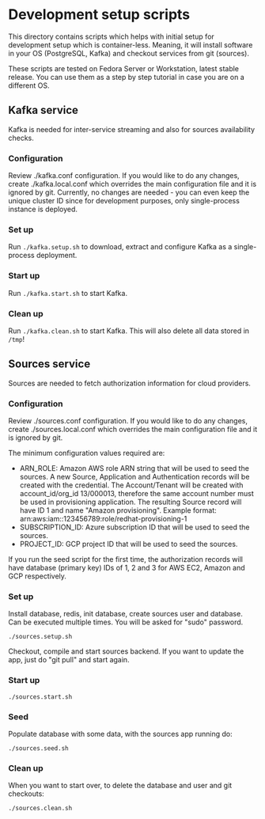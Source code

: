# Development setup scripts

This directory contains scripts which helps with initial setup for development setup which is container-less. Meaning, it will install software in your OS (PostgreSQL, Kafka) and checkout services from git (sources).

These scripts are tested on Fedora Server or Workstation, latest stable release. You can use them as a step by step tutorial in case you are on a different OS.

## Kafka service

Kafka is needed for inter-service streaming and also for sources availability checks.

### Configuration

Review ./kafka.conf configuration. If you would like to do any changes, create ./kafka.local.conf which overrides the main configuration file and it is ignored by git. Currently, no changes are needed - you can even keep the unique cluster ID since for development purposes, only single-process instance is deployed.

### Set up

Run `./kafka.setup.sh` to download, extract and configure Kafka as a single-process deployment.

### Start up

Run `./kafka.start.sh` to start Kafka.

### Clean up

Run `./kafka.clean.sh` to start Kafka. This will also delete all data stored in `/tmp`!

## Sources service

Sources are needed to fetch authorization information for cloud providers.

### Configuration

Review ./sources.conf configuration. If you would like to do any changes, create ./sources.local.conf which overrides the main configuration file and it is ignored by git.

The minimum configuration values required are:

* ARN_ROLE: Amazon AWS role ARN string that will be used to seed the sources. A new Source, Application and Authentication records will be created with the credential. The Account/Tenant will be created with account_id/org_id 13/000013, therefore the same account number must be used in provisioning application. The resulting Source record will have ID 1 and name "Amazon provisioning". Example format: arn:aws:iam::123456789:role/redhat-provisioning-1
* SUBSCRIPTION_ID: Azure subscription ID that will be used to seed the sources.
* PROJECT_ID: GCP project ID that will be used to seed the sources.

If you run the seed script for the first time, the authorization records will have database (primary key) IDs of 1, 2 and 3 for AWS EC2, Amazon and GCP respectively.

### Set up

Install database, redis, init database, create sources user and database. Can be executed multiple times. You will be asked for "sudo" password.

    ./sources.setup.sh

Checkout, compile and start sources backend. If you want to update the app,
just do "git pull" and start again.

### Start up

    ./sources.start.sh

### Seed

Populate database with some data, with the sources app running do:

    ./sources.seed.sh

### Clean up

When you want to start over, to delete the database and user and git checkouts:

    ./sources.clean.sh
